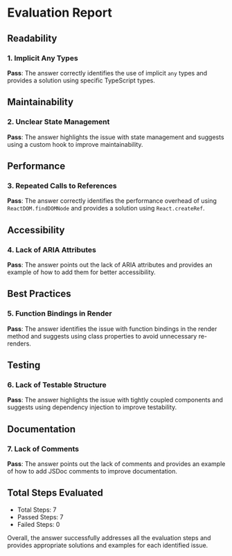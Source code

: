# Evaluation Report

## Readability
### 1. Implicit Any Types
**Pass**: The answer correctly identifies the use of implicit `any` types and provides a solution using specific TypeScript types.

## Maintainability
### 2. Unclear State Management
**Pass**: The answer highlights the issue with state management and suggests using a custom hook to improve maintainability.

## Performance
### 3. Repeated Calls to References
**Pass**: The answer correctly identifies the performance overhead of using `ReactDOM.findDOMNode` and provides a solution using `React.createRef`.

## Accessibility
### 4. Lack of ARIA Attributes
**Pass**: The answer points out the lack of ARIA attributes and provides an example of how to add them for better accessibility.

## Best Practices
### 5. Function Bindings in Render
**Pass**: The answer identifies the issue with function bindings in the render method and suggests using class properties to avoid unnecessary re-renders.

## Testing
### 6. Lack of Testable Structure
**Pass**: The answer highlights the issue with tightly coupled components and suggests using dependency injection to improve testability.

## Documentation
### 7. Lack of Comments
**Pass**: The answer points out the lack of comments and provides an example of how to add JSDoc comments to improve documentation.

## Total Steps Evaluated
- Total Steps: 7
- Passed Steps: 7
- Failed Steps: 0

Overall, the answer successfully addresses all the evaluation steps and provides appropriate solutions and examples for each identified issue.